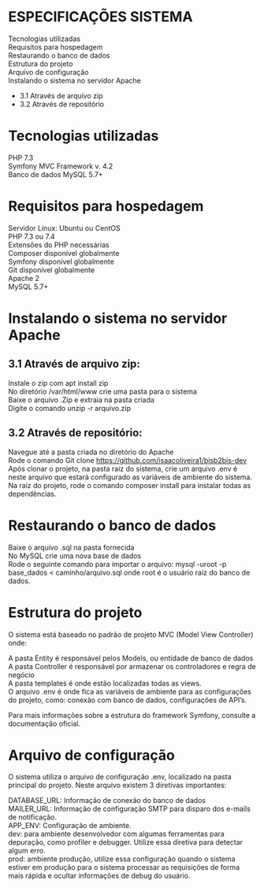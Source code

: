 # ESPECIFICAÇÕES SISTEMA

Tecnologias utilizadas<br>
Requisitos para hospedagem<br>
Restaurando o banco de dados<br>
Estrutura do projeto<br>
Arquivo de configuração<br>
Instalando o sistema no servidor Apache<br>
- 3.1 Através de arquivo zip
- 3.2 Através de repositório<br>

# Tecnologias utilizadas

PHP 7.3<br>
Symfony MVC Framework v. 4.2<br>
Banco de dados MySQL 5.7+<br>

# Requisitos para hospedagem<br>

Servidor Linux: Ubuntu ou CentOS<br>
PHP 7.3 ou 7.4<br>
Extensões do PHP necessárias<br>
Composer disponível globalmente<br>
Symfony disponível globalmente<br>
Git disponível globalmente<br>
Apache 2<br>
MySQL 5.7+<br>

# Instalando o sistema no servidor Apache<br>
## 3.1 Através de arquivo zip:<br>

Instale o zip com apt install zip<br>
No diretório /var/html/www crie uma pasta para o sistema<br>
Baixe o arquivo .Zip e extraia na pasta criada<br>
Digite o comando unzip -r arquivo.zip<br>

## 3.2 Através de repositório:<br>
Navegue até a pasta criada no diretório do Apache<br>
Rode o comando Git clone https://github.com/isaacoliveira1/bisb2bis-dev<br>
Após clonar o projeto, na pasta raíz do sistema, crie um arquivo .env é neste arquivo que estará configurado as variáveis de ambiente do sistema.<br>
Na raiz do projeto, rode o comando composer install para instalar todas as dependências.<br>

# Restaurando o banco de dados<br>

Baixe o arquivo .sql na pasta fornecida<br>
No MySQL crie uma nova base de dados<br>
Rode o seguinte comando para importar o arquivo: mysql -uroot -p base_dados < caminho/arquivo.sql onde root é o usuário raiz do banco de dados.


# Estrutura do projeto

O sistema está baseado no padrão de projeto MVC (Model View Controller) onde:<br>

A pasta Entity é responsável pelos Models, ou entidade de banco de dados<br>
A pasta Controller é responsável por armazenar os controladores e regra de negócio<br>
A pasta templates é onde estão localizadas todas as views.<br>
O arquivo .env é onde fica as variáveis de ambiente para as configurações do projeto, como: conexão com banco de dados, configurações de API’s.<br>

Para mais informações sobre a estrutura do framework Symfony, consulte a documentação oficial. <br>

# Arquivo de configuração

O sistema utiliza o arquivo de configuração .env, localizado na pasta principal do projeto. Neste arquivo existem 3 diretivas importantes:<br>

DATABASE_URL: Informação de conexão do banco de dados<br>
MAILER_URL: Informação de configuração SMTP para disparo dos e-mails de notificação.<br>
APP_ENV: Configuração de ambiente. <br>
dev: para ambiente desenvolvedor com algumas ferramentas para depuração, como profiler e debugger. Utilize essa diretiva para detectar algum erro.<br>
prod: ambiente produção, utilize essa configuração quando o sistema estiver em produção para o sistema processar as requisições de forma mais rápida e ocultar informações de debug do usuário.<br>
